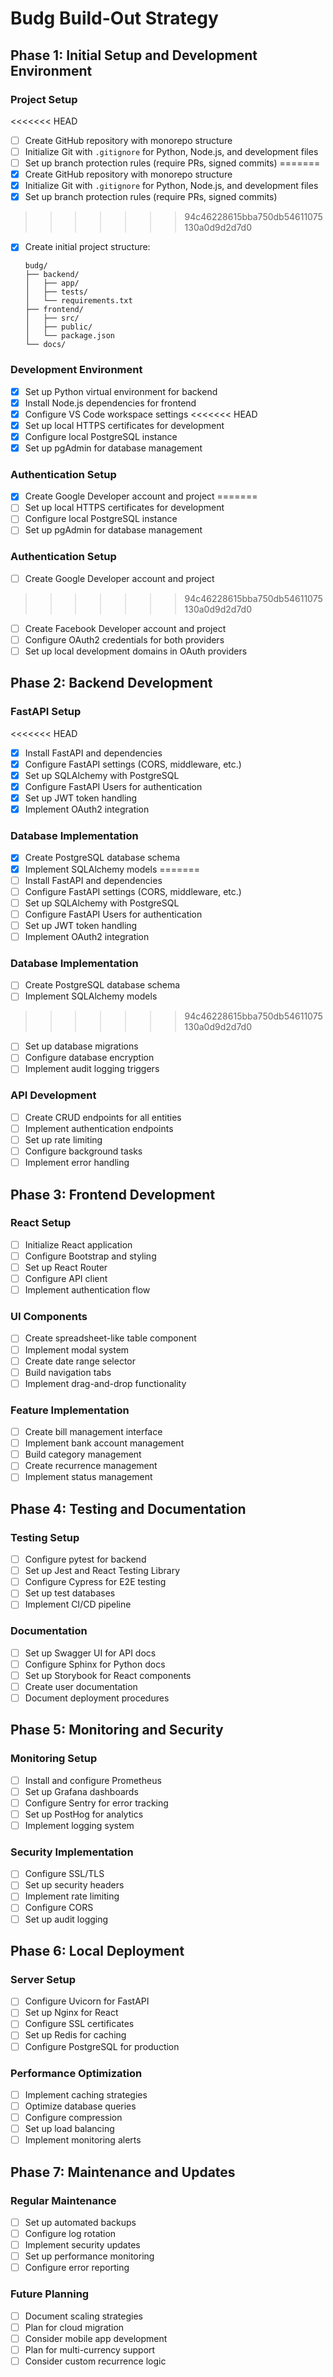 # Budg Build-Out Strategy

## Phase 1: Initial Setup and Development Environment

### Project Setup

<<<<<<< HEAD
- [ ] Create GitHub repository with monorepo structure
- [ ] Initialize Git with `.gitignore` for Python, Node.js, and development files
- [ ] Set up branch protection rules (require PRs, signed commits)
=======
- [x] Create GitHub repository with monorepo structure
- [x] Initialize Git with `.gitignore` for Python, Node.js, and development files
- [x] Set up branch protection rules (require PRs, signed commits)
>>>>>>> 94c46228615bba750db54611075130a0d9d2d7d0
- [x] Create initial project structure:
  ```
  budg/
  ├── backend/
  │   ├── app/
  │   ├── tests/
  │   └── requirements.txt
  ├── frontend/
  │   ├── src/
  │   ├── public/
  │   └── package.json
  └── docs/
  ```

### Development Environment

- [x] Set up Python virtual environment for backend
- [x] Install Node.js dependencies for frontend
- [x] Configure VS Code workspace settings
<<<<<<< HEAD
- [x] Set up local HTTPS certificates for development
- [X] Configure local PostgreSQL instance
- [X] Set up pgAdmin for database management

### Authentication Setup

- [X] Create Google Developer account and project
=======
- [ ] Set up local HTTPS certificates for development
- [ ] Configure local PostgreSQL instance
- [ ] Set up pgAdmin for database management

### Authentication Setup

- [ ] Create Google Developer account and project
>>>>>>> 94c46228615bba750db54611075130a0d9d2d7d0
- [ ] Create Facebook Developer account and project
- [ ] Configure OAuth2 credentials for both providers
- [ ] Set up local development domains in OAuth providers

## Phase 2: Backend Development

### FastAPI Setup

<<<<<<< HEAD
- [X] Install FastAPI and dependencies
- [X] Configure FastAPI settings (CORS, middleware, etc.)
- [X] Set up SQLAlchemy with PostgreSQL
- [X] Configure FastAPI Users for authentication
- [X] Set up JWT token handling
- [X] Implement OAuth2 integration

### Database Implementation

- [X] Create PostgreSQL database schema
- [X] Implement SQLAlchemy models
=======
- [ ] Install FastAPI and dependencies
- [ ] Configure FastAPI settings (CORS, middleware, etc.)
- [ ] Set up SQLAlchemy with PostgreSQL
- [ ] Configure FastAPI Users for authentication
- [ ] Set up JWT token handling
- [ ] Implement OAuth2 integration

### Database Implementation

- [ ] Create PostgreSQL database schema
- [ ] Implement SQLAlchemy models
>>>>>>> 94c46228615bba750db54611075130a0d9d2d7d0
- [ ] Set up database migrations
- [ ] Configure database encryption
- [ ] Implement audit logging triggers

### API Development

- [ ] Create CRUD endpoints for all entities
- [ ] Implement authentication endpoints
- [ ] Set up rate limiting
- [ ] Configure background tasks
- [ ] Implement error handling

## Phase 3: Frontend Development

### React Setup

- [ ] Initialize React application
- [ ] Configure Bootstrap and styling
- [ ] Set up React Router
- [ ] Configure API client
- [ ] Implement authentication flow

### UI Components

- [ ] Create spreadsheet-like table component
- [ ] Implement modal system
- [ ] Create date range selector
- [ ] Build navigation tabs
- [ ] Implement drag-and-drop functionality

### Feature Implementation

- [ ] Create bill management interface
- [ ] Implement bank account management
- [ ] Build category management
- [ ] Create recurrence management
- [ ] Implement status management

## Phase 4: Testing and Documentation

### Testing Setup

- [ ] Configure pytest for backend
- [ ] Set up Jest and React Testing Library
- [ ] Configure Cypress for E2E testing
- [ ] Set up test databases
- [ ] Implement CI/CD pipeline

### Documentation

- [ ] Set up Swagger UI for API docs
- [ ] Configure Sphinx for Python docs
- [ ] Set up Storybook for React components
- [ ] Create user documentation
- [ ] Document deployment procedures

## Phase 5: Monitoring and Security

### Monitoring Setup

- [ ] Install and configure Prometheus
- [ ] Set up Grafana dashboards
- [ ] Configure Sentry for error tracking
- [ ] Set up PostHog for analytics
- [ ] Implement logging system

### Security Implementation

- [ ] Configure SSL/TLS
- [ ] Set up security headers
- [ ] Implement rate limiting
- [ ] Configure CORS
- [ ] Set up audit logging

## Phase 6: Local Deployment

### Server Setup

- [ ] Configure Uvicorn for FastAPI
- [ ] Set up Nginx for React
- [ ] Configure SSL certificates
- [ ] Set up Redis for caching
- [ ] Configure PostgreSQL for production

### Performance Optimization

- [ ] Implement caching strategies
- [ ] Optimize database queries
- [ ] Configure compression
- [ ] Set up load balancing
- [ ] Implement monitoring alerts

## Phase 7: Maintenance and Updates

### Regular Maintenance

- [ ] Set up automated backups
- [ ] Configure log rotation
- [ ] Implement security updates
- [ ] Set up performance monitoring
- [ ] Configure error reporting

### Future Planning

- [ ] Document scaling strategies
- [ ] Plan for cloud migration
- [ ] Consider mobile app development
- [ ] Plan for multi-currency support
- [ ] Consider custom recurrence logic
